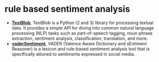 # rule based sentiment analysis

- [**TextBlob**](https://github.com/sloria/TextBlob), TextBlob is a Python (2 and 3) library for processing textual data. It provides a simple API for diving into common natural language processing (NLP) tasks such as part-of-speech tagging, noun phrase extraction, sentiment analysis, classification, translation, and more.
- [**vaderSentiment**](https://github.com/cjhutto/vaderSentiment), VADER (Valence Aware Dictionary and sEntiment Reasoner) is a lexicon and rule-based sentiment analysis tool that is specifically attuned to sentiments expressed in social media.
